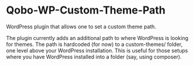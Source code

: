 Qobo-WP-Custom-Theme-Path
=========================

WordPress plugin that allows one to set a custom theme path.

The plugin currently adds an additional path to where WordPress is looking for themes.  The path is hardcoded (for now) to a custom-themes/ folder, one level above your WordPress installation. This is useful for those setups where you have WordPress installed into a folder (say, using composer).
